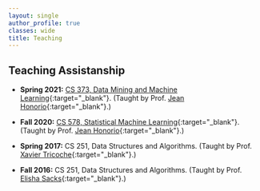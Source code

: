 ```yaml
---
layout: single
author_profile: true
classes: wide
title: Teaching
---
```


## Teaching Assistanship

- **Spring 2021:** [CS 373, Data Mining and Machine Learning][CS373'21]{:target="_blank"}. (Taught by Prof. [Jean Honorio][jhonorio]{:target="_blank"}.)

- **Fall 2020:** [CS 578, Statistical Machine Learning][CS578'20]{:target="_blank"}. (Taught by Prof. [Jean Honorio][jhonorio]{:target="_blank"}.)

- **Spring 2017:** CS 251, Data Structures and Algorithms. 
(Taught by Prof. [Xavier Tricoche][tricoche]{:target="_blank"}.)

- **Fall 2016:** CS 251, Data Structures and Algorithms. 
(Taught by Prof. [Elisha Sacks][sacks]{:target="_blank"}.)

[CS373'21]: https://www.cs.purdue.edu/homes/jhonorio/21spring-cs37300.html
[CS578'20]: https://www.cs.purdue.edu/homes/jhonorio/20fall-cs57800.html

[jhonorio]: https://www.cs.purdue.edu/homes/jhonorio
[tricoche]: https://www.cs.purdue.edu/homes/xmt/web/Index.html
[sacks]: https://www.cs.purdue.edu/people/faculty/eps/

